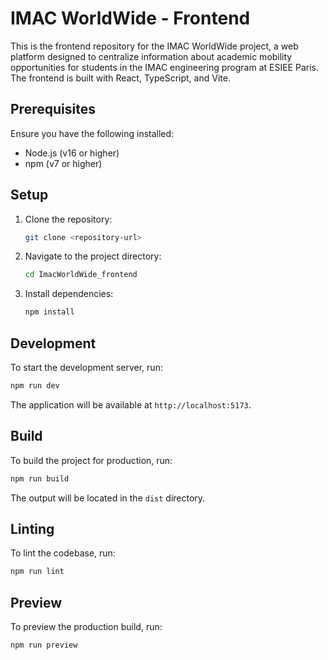 # IMAC WorldWide - Frontend

This is the frontend repository for the IMAC WorldWide project, a web platform designed to centralize information about academic mobility opportunities for students in the IMAC engineering program at ESIEE Paris. The frontend is built with React, TypeScript, and Vite.

## Prerequisites

Ensure you have the following installed:
- Node.js (v16 or higher)
- npm (v7 or higher)

## Setup

1. Clone the repository:
   ```bash
   git clone <repository-url>
   ```

2. Navigate to the project directory:
   ```bash
   cd ImacWorldWide_frontend
   ```

3. Install dependencies:
   ```bash
   npm install
   ```

## Development

To start the development server, run:
```bash
npm run dev
```

The application will be available at `http://localhost:5173`.

## Build

To build the project for production, run:
```bash
npm run build
```

The output will be located in the `dist` directory.

## Linting

To lint the codebase, run:
```bash
npm run lint
```

## Preview

To preview the production build, run:
```bash
npm run preview
```
